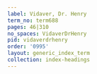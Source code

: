 ```yaml
---
label: Vidaver, Dr. Henry
term_no: term688
pages: 46|310
no_spaces: VidaverDrHenry
pid: vidaverdrhenry
order: '0995'
layout: generic_index_term
collection: index-headings
---
```

